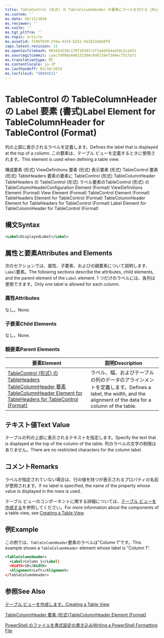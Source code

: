 ```yaml
---
title: TableControl (形式) の TableColumnHeader の要素にラベルを付ける |Microsoft Docs
ms.custom: ''
ms.date: 09/13/2016
ms.reviewer: ''
ms.suite: ''
ms.tgt_pltfrm: ''
ms.topic: article
ms.assetid: 7196f039-2f6a-41fd-b252-5b1623ebb9f9
caps.latest.revision: 11
ms.openlocfilehash: 09183a538c179f19347c3f1ed45b4ad38c2ca451
ms.sourcegitcommit: caac7d098a448232304c9d6728e7340ec7517a71
ms.translationtype: MT
ms.contentlocale: ja-JP
ms.lasthandoff: 03/16/2019
ms.locfileid: "58054511"
---
```

# <a name="label-element-for-tablecolumnheader-for-tablecontrol-format"></a><span data-ttu-id="50916-102">TableControl の TableColumnHeader の Label 要素 (書式)</span><span class="sxs-lookup"><span data-stu-id="50916-102">Label Element for TableColumnHeader for TableControl (Format)</span></span>

<span data-ttu-id="50916-103">列の上部に表示されるラベルを定義します。</span><span class="sxs-lookup"><span data-stu-id="50916-103">Defines the label that is displayed at the top of a column.</span></span> <span data-ttu-id="50916-104">この要素は、テーブル ビューを定義するときに使用されます。</span><span class="sxs-lookup"><span data-stu-id="50916-104">This element is used when defining a table view.</span></span>

<span data-ttu-id="50916-105">構成要素 (形式) ViewDefinitions 要素 (形式) 表示要素 (形式) TableControl 要素 (形式) TableHeaders 要素の要素に TableControl (形式) TableColumnHeader TableHeaders の TableControl (形式) ラベル要素のTableControl (形式) の TableColumnHeader</span><span class="sxs-lookup"><span data-stu-id="50916-105">Configuration Element (Format) ViewDefinitions Element (Format) View Element (Format) TableControl Element (Format) TableHeaders Element for TableControl (Format) TableColumnHeader Element for TableHeaders for TableControl (Format) Label Element  for TableColumnHeader for TableControl (Format)</span></span>

## <a name="syntax"></a><span data-ttu-id="50916-106">構文</span><span class="sxs-lookup"><span data-stu-id="50916-106">Syntax</span></span>

```xml
<Label>DisplayedLabel</Label>

```

## <a name="attributes-and-elements"></a><span data-ttu-id="50916-107">属性と要素</span><span class="sxs-lookup"><span data-stu-id="50916-107">Attributes and Elements</span></span>

<span data-ttu-id="50916-108">次のセクションでは、属性、子要素、およびの親要素について説明します、`Label`要素。</span><span class="sxs-lookup"><span data-stu-id="50916-108">The following sections describe the attributes, child elements, and the parent element of the `Label` element.</span></span> <span data-ttu-id="50916-109">1 つだけのラベルには、各列は使用できます。</span><span class="sxs-lookup"><span data-stu-id="50916-109">Only one label is allowed for each column.</span></span>

### <a name="attributes"></a><span data-ttu-id="50916-110">属性</span><span class="sxs-lookup"><span data-stu-id="50916-110">Attributes</span></span>

<span data-ttu-id="50916-111">なし。</span><span class="sxs-lookup"><span data-stu-id="50916-111">None.</span></span>

### <a name="child-elements"></a><span data-ttu-id="50916-112">子要素</span><span class="sxs-lookup"><span data-stu-id="50916-112">Child Elements</span></span>

<span data-ttu-id="50916-113">なし。</span><span class="sxs-lookup"><span data-stu-id="50916-113">None.</span></span>

### <a name="parent-elements"></a><span data-ttu-id="50916-114">親要素</span><span class="sxs-lookup"><span data-stu-id="50916-114">Parent Elements</span></span>

|<span data-ttu-id="50916-115">要素</span><span class="sxs-lookup"><span data-stu-id="50916-115">Element</span></span>|<span data-ttu-id="50916-116">説明</span><span class="sxs-lookup"><span data-stu-id="50916-116">Description</span></span>|
|-------------|-----------------|
|[<span data-ttu-id="50916-117">TableControl (形式) の TableHeaders TableColumnHeader 要素</span><span class="sxs-lookup"><span data-stu-id="50916-117">TableColumnHeader Element for TableHeaders for TableControl  (Format)</span></span>](./tablecolumnheader-element-format.md)|<span data-ttu-id="50916-118">ラベル、幅、およびテーブルの列のデータのアラインメントを定義します。</span><span class="sxs-lookup"><span data-stu-id="50916-118">Defines a label, the width, and the alignment of the data for a column of the table.</span></span>|

## <a name="text-value"></a><span data-ttu-id="50916-119">テキスト値</span><span class="sxs-lookup"><span data-stu-id="50916-119">Text Value</span></span>

<span data-ttu-id="50916-120">テーブルの列の上部に表示されるテキストを指定します。</span><span class="sxs-lookup"><span data-stu-id="50916-120">Specify the text that is displayed at the top of the column of the table.</span></span> <span data-ttu-id="50916-121">列のラベルの文字の制限はありません。</span><span class="sxs-lookup"><span data-stu-id="50916-121">There are no restricted characters for the column label.</span></span>

## <a name="remarks"></a><span data-ttu-id="50916-122">コメント</span><span class="sxs-lookup"><span data-stu-id="50916-122">Remarks</span></span>

<span data-ttu-id="50916-123">ラベルが指定されていない場合は、行の値を持つが表示されるプロパティの名前が使用されます。</span><span class="sxs-lookup"><span data-stu-id="50916-123">If no label is specified, the name of the property whose value is displayed in the rows is used.</span></span>

<span data-ttu-id="50916-124">テーブル ビューのコンポーネントに関する詳細については、[テーブル ビューを作成する](./creating-a-table-view.md)を参照してください。</span><span class="sxs-lookup"><span data-stu-id="50916-124">For more information about the components of a table view, see [Creating a Table View](./creating-a-table-view.md).</span></span>

## <a name="example"></a><span data-ttu-id="50916-125">例</span><span class="sxs-lookup"><span data-stu-id="50916-125">Example</span></span>

<span data-ttu-id="50916-126">この例では、`TableColumnHeader`要素のラベルは"Column 1"です。</span><span class="sxs-lookup"><span data-stu-id="50916-126">This example shows a `TableColumnHeader` element whose label is "Column 1".</span></span>

```xml
<TableColumnHeader>
  <Label>Column 1</Label)
  <Width>16</Width>
  <Alignment>Left</Alignment>
</TableColumnHeader>
```

## <a name="see-also"></a><span data-ttu-id="50916-127">参照</span><span class="sxs-lookup"><span data-stu-id="50916-127">See Also</span></span>

[<span data-ttu-id="50916-128">テーブル ビューを作成します。</span><span class="sxs-lookup"><span data-stu-id="50916-128">Creating a Table View</span></span>](./creating-a-table-view.md)

[<span data-ttu-id="50916-129">TableColumnHeader 要素 (形式)</span><span class="sxs-lookup"><span data-stu-id="50916-129">TableColumnHeader Element (Format)</span></span>](./tablecolumnheader-element-format.md)

[<span data-ttu-id="50916-130">PowerShell のファイルを書式設定の書き込み</span><span class="sxs-lookup"><span data-stu-id="50916-130">Writing a PowerShell Formatting File</span></span>](./writing-a-powershell-formatting-file.md)
